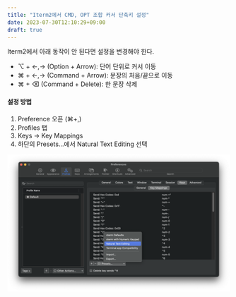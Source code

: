 ```yaml
---
title: "Iterm2에서 CMD, OPT 조합 커서 단축키 설정"
date: 2023-07-30T12:10:29+09:00
draft: true
---
```


Iterm2에서 아래 동작이 안 된다면 설정을 변경해야 한다.

- ⌥ + ←,→ (Option + Arrow): 단어 단위로 커서 이동
- ⌘ + ←,→ (Command + Arrow): 문장의 처음/끝으로 이동
- ⌘ + ⌫ (Command + Delete): 한 문장 삭제

#### 설정 방법

1. Preference 오픈 (⌘+,)
2. Profiles 탭
3. Keys → Key Mappings
4. 하단의 Presets...에서 Natural Text Editing 선택

![Alt text](iterm2-natural-text-editing.png)
